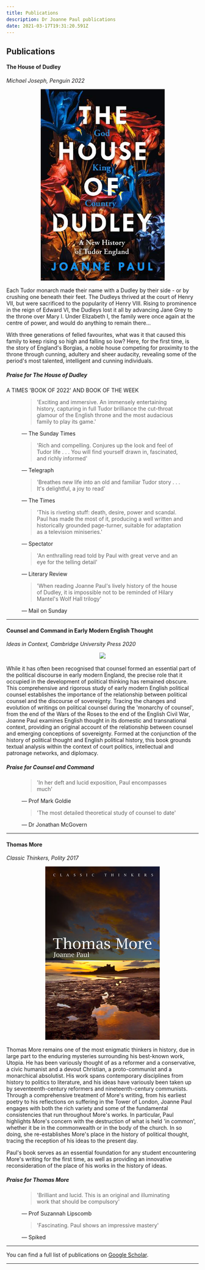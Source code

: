 ```yaml
---
title: Publications
description: Dr Joanne Paul publications
date: 2021-03-17T19:31:20.591Z
---
```

## Publications

#### The House of Dudley

*Michael Joseph, Penguin 2022* 

<p align="center"><img src="img/houseofdudley.jpg" style={{"maxWidth" : "80%" }} /></p>

Each Tudor monarch made their name with a Dudley by their side - or by crushing one beneath their feet. The Dudleys thrived at the court of Henry VII, but were sacrificed to the popularity of Henry VIII. Rising to prominence in the reign of Edward VI, the Dudleys lost it all by advancing Jane Grey to the throne over Mary I. Under Elizabeth I, the family were once again at the centre of power, and would do anything to remain there...

With three generations of felled favourites, what was it that caused this family to keep rising so high and falling so low? Here, for the first time, is the story of England's Borgias, a noble house competing for proximity to the throne through cunning, adultery and sheer audacity, revealing some of the period's most talented, intelligent and cunning individuals.

##### Praise for *The House of Dudley*

A TIMES 'BOOK OF 2022' AND BOOK OF THE WEEK

<figure>
<blockquote>'Exciting and immersive. An immensely entertaining history, capturing in full Tudor brilliance the cut-throat glamour of the English throne and the most audacious family to play its game.'</blockquote>
<figcaption>— The Sunday Times</figcaption>
</figure>

<figure>
<blockquote>'Rich and compelling. Conjures up the look and feel of Tudor life . . . You will find yourself drawn in, fascinated, and richly informed'</blockquote>
<figcaption>— Telegraph</figcaption>
</figure>

<figure>
<blockquote>'Breathes new life into an old and familiar Tudor story . . . It's delightful, a joy to read'</blockquote>
<figcaption>— The Times</figcaption>
</figure>

<figure>
<blockquote>'This is riveting stuff: death, desire, power and scandal. Paul has made the most of it, producing a well written and historically grounded page-turner, suitable for adaptation as a television miniseries.'</blockquote>
<figcaption>— Spectator</figcaption>
</figure>

<figure>
<blockquote>'An enthralling read told by Paul with great verve and an eye for the telling detail'</blockquote>
<figcaption>— Literary Review</figcaption>
</figure>

<figure>
<blockquote>'When reading Joanne Paul's lively history of the house of Dudley, it is impossible not to be reminded of Hilary Mantel's Wolf Hall trilogy'</blockquote>
<figcaption>— Mail on Sunday</figcaption>
</figure>

- - -

#### Counsel and Command in Early Modern English Thought

*Ideas in Context, Cambridge University Press 2020*

<p align="center"><img src="img/counsel_and_command.jpg" style={{"maxWidth" : "80%" }} /></p>

While it has often been recognised that counsel formed an essential part of the political discourse in early modern England, the precise role that it occupied in the development of political thinking has remained obscure. This comprehensive and rigorous study of early modern English political counsel establishes the importance of the relationship between political counsel and the discourse of sovereignty. Tracing the changes and evolution of writings on political counsel during the 'monarchy of counsel', from the end of the Wars of the Roses to the end of the English Civil War, Joanne Paul examines English thought in its domestic and transnational context, providing an original account of the relationship between counsel and emerging conceptions of sovereignty. Formed at the conjunction of the history of political thought and English political history, this book grounds textual analysis within the context of court politics, intellectual and patronage networks, and diplomacy.

##### Praise for *Counsel and Command*

<figure>
<blockquote>'In her deft and lucid exposition, Paul encompasses much'</blockquote>
<figcaption>— Prof Mark Goldie</figcaption>
</figure>

<figure>
<blockquote>'The most detailed theoretical study of counsel to date'</blockquote>
<figcaption>— Dr Jonathan McGovern</figcaption>
</figure>

- - -

#### Thomas More

*Classic Thinkers, Polity 2017*

<p align="center"><img src="img/thomasmore.jpg" style={{"maxWidth" : "80%" }} /></p>

Thomas More remains one of the most enigmatic thinkers in history, due in large part to the enduring mysteries surrounding his best-known work, Utopia. He has been variously thought of as a reformer and a conservative, a civic humanist and a devout Christian, a proto-communist and a monarchical absolutist. His work spans contemporary disciplines from history to politics to literature, and his ideas have variously been taken up by seventeenth-century reformers and nineteenth-century communists.
Through a comprehensive treatment of More's writing, from his earliest poetry to his reflections on suffering in the Tower of London, Joanne Paul engages with both the rich variety and some of the fundamental consistencies that run throughout More's works. In particular, Paul highlights More's concern with the destruction of what is held 'in common', whether it be in the commonwealth or in the body of the church. In so doing, she re-establishes More's place in the history of political thought, tracing the reception of his ideas to the present day.

Paul's book serves as an essential foundation for any student encountering More's writing for the first time, as well as providing an innovative reconsideration of the place of his works in the history of ideas.

##### Praise for Thomas More

<figure>
<blockquote>'Brilliant and lucid. This is an original and illuminating work that should be compulsory'</blockquote>
<figcaption>— Prof Suzannah Lipscomb</figcaption>
</figure>

<figure>
<blockquote>'Fascinating. Paul shows an impressive mastery'</blockquote>
<figcaption>— Spiked</figcaption>
</figure>

- - -

 You can find a full list of publications on [Google Scholar](https://scholar.google.co.uk/citations?user=ao78iA4AAAAJ&hl=en). 

- - -
